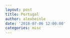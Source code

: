 ```yaml
---
layout: post
title: Portugal
author: alexheinle
date: '2018-07-06 12:00:00'
categories: misc
---
```

